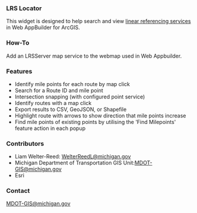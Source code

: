 ### LRS Locator
This widget is designed to help search and view [linear referencing services](https://developers.arcgis.com/rest/services-reference/linear-referencing-service.htm "linear referencing services") in Web AppBuilder for ArcGIS.

### How-To
Add an LRSServer map service to the webmap used in Web Appbuilder.

### Features

- Identify mile points for each route by map click
- Search for a Route ID and mile point
- Intersection snapping (with configured point service)
- Identify routes with a map click
- Export results to CSV, GeoJSON, or Shapefile
- Highlight route with arrows to show direction that mile points increase
- Find mile points of existing points by utilising the 'Find Milepoints' feature action in each popup

### Contributors
- Liam Welter-Reed: [WelterReedL@michigan.gov](mailto:welterreedl@michigan.gov)
- Michigan Department of Transportation GIS Unit:[MDOT-GIS@michigan.gov](mailto:mdot-gis@michigan.gov)
- Esri

### Contact
[MDOT-GIS@michigan.gov](mailto:mdot-gis@michigan.gov)
